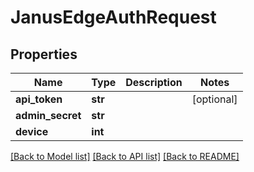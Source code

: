 # JanusEdgeAuthRequest


## Properties
Name | Type | Description | Notes
------------ | ------------- | ------------- | -------------
**api_token** | **str** |  | [optional] 
**admin_secret** | **str** |  | 
**device** | **int** |  | 

[[Back to Model list]](../README.md#documentation-for-models) [[Back to API list]](../README.md#documentation-for-api-endpoints) [[Back to README]](../README.md)


